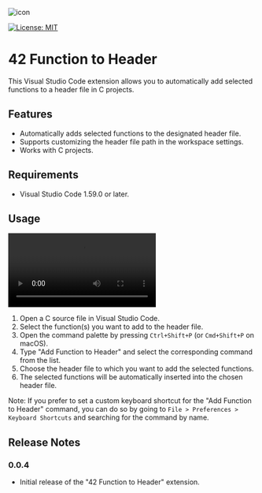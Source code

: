 ![icon](https://github.com/kmoragap/42-function-to-header/assets/38703421/c75b60d0-2002-4eca-8e43-602e737b4cc6)

[![License: MIT](https://img.shields.io/badge/License-MIT-yellow.svg)](https://opensource.org/licenses/MIT)

# 42 Function to Header

This Visual Studio Code extension allows you to automatically add selected functions to a header file in C projects.

## Features

- Automatically adds selected functions to the designated header file.
- Supports customizing the header file path in the workspace settings.
- Works with C projects.

## Requirements

- Visual Studio Code 1.59.0 or later.

## Usage

<video src="https://github.com/kmoragap/42-function-to-header/assets/38703421/f6c08c2a-fdc9-4a66-a240-4ced18edb6d6"></video>

1. Open a C source file in Visual Studio Code.
2. Select the function(s) you want to add to the header file.
3. Open the command palette by pressing `Ctrl+Shift+P` (or `Cmd+Shift+P` on macOS).
4. Type "Add Function to Header" and select the corresponding command from the list.
5. Choose the header file to which you want to add the selected functions.
6. The selected functions will be automatically inserted into the chosen header file.

Note: If you prefer to set a custom keyboard shortcut for the "Add Function to Header" command, you can do so by going to `File > Preferences > Keyboard Shortcuts` and searching for the command by name.

## Release Notes





### 0.0.4

- Initial release of the "42 Function to Header" extension.

